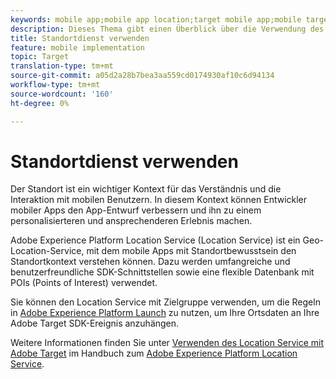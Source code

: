 ```yaml
---
keywords: mobile app;mobile app location;target mobile app;mobile target locations;location service;adobe experience cloud location service;pois;points of interest;sdk;location
description: Dieses Thema gibt einen Überblick über die Verwendung des Adobe Experience Platform Location Service in Adobe Target.
title: Standortdienst verwenden
feature: mobile implementation
topic: Target
translation-type: tm+mt
source-git-commit: a05d2a28b7bea3aa559cd0174930af10c6d94134
workflow-type: tm+mt
source-wordcount: '160'
ht-degree: 0%

---
```



# Standortdienst verwenden

Der Standort ist ein wichtiger Kontext für das Verständnis und die Interaktion mit mobilen Benutzern. In diesem Kontext können Entwickler mobiler Apps den App-Entwurf verbessern und ihn zu einem personalisierteren und ansprechenderen Erlebnis machen.

Adobe Experience Platform Location Service (Location Service) ist ein Geo-Location-Service, mit dem mobile Apps mit Standortbewusstsein den Standortkontext verstehen können. Dazu werden umfangreiche und benutzerfreundliche SDK-Schnittstellen sowie eine flexible Datenbank mit POIs (Points of Interest) verwendet.

Sie können den Location Service mit Zielgruppe verwenden, um die Regeln in [Adobe Experience Platform Launch](https://experienceleague.adobe.com/docs/launch/using/overview.html) zu nutzen, um Ihre Ortsdaten an Ihre Adobe Target SDK-Ereignis anzuhängen.

Weitere Informationen finden Sie unter [Verwenden des Location Service mit Adobe Target](https://experienceleague.adobe.com/docs/places/using/use-places-with-other-solutions/places-target/places-target.html) im Handbuch zum [Adobe Experience Platform Location Service](https://experienceleague.adobe.com/docs/places/using/home.html).
